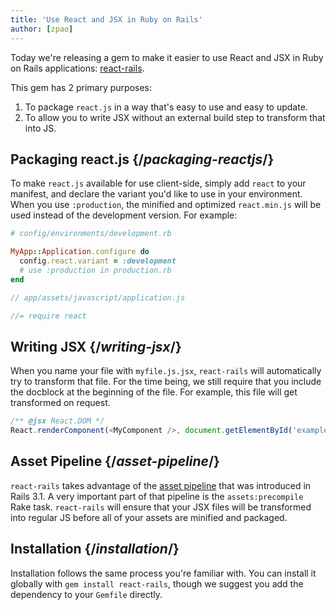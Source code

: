 ```yaml
---
title: 'Use React and JSX in Ruby on Rails'
author: [zpao]
---
```


Today we're releasing a gem to make it easier to use React and JSX in Ruby on Rails applications: [react-rails](https://github.com/facebook/react-rails).

This gem has 2 primary purposes:

1. To package `react.js` in a way that's easy to use and easy to update.
2. To allow you to write JSX without an external build step to transform that into JS.

## Packaging react.js {/*packaging-reactjs*/}

To make `react.js` available for use client-side, simply add `react` to your manifest, and declare the variant you'd like to use in your environment. When you use `:production`, the minified and optimized `react.min.js` will be used instead of the development version. For example:

```ruby
# config/environments/development.rb

MyApp::Application.configure do
  config.react.variant = :development
  # use :production in production.rb
end
```

```js
// app/assets/javascript/application.js

//= require react
```

## Writing JSX {/*writing-jsx*/}

When you name your file with `myfile.js.jsx`, `react-rails` will automatically try to transform that file. For the time being, we still require that you include the docblock at the beginning of the file. For example, this file will get transformed on request.

```js
/** @jsx React.DOM */
React.renderComponent(<MyComponent />, document.getElementById('example'));
```

## Asset Pipeline {/*asset-pipeline*/}

`react-rails` takes advantage of the [asset pipeline](http://guides.rubyonrails.org/asset_pipeline.html) that was introduced in Rails 3.1. A very important part of that pipeline is the `assets:precompile` Rake task. `react-rails` will ensure that your JSX files will be transformed into regular JS before all of your assets are minified and packaged.

## Installation {/*installation*/}

Installation follows the same process you're familiar with. You can install it globally with `gem install react-rails`, though we suggest you add the dependency to your `Gemfile` directly.
